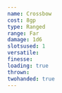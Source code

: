 ```yaml
---
name: Crossbow
cost: 8gp
type: Ranged
range: Far
damage: 1d6
slotsused: 1
versatile: 
finesse: 
loading: true
thrown: 
twohanded: true
---
```

